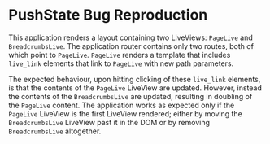 # PushState Bug Reproduction

This application renders a layout containing two LiveViews: `PageLive` and `BreadcrumbsLive`. The application router contains only
two routes, both of which point to `PageLive`. `PageLive` renders a template that includes `live_link` elements that link to
`PageLive` with new path parameters.

The expected behaviour, upon hitting clicking of these `live_link` elements, is that the contents of the `PageLive` LiveView are
updated. However, instead the contents of the `BreadcrumbsLive` are updated, resulting in doubling of the `PageLive` content. The
application works as expected only if the `PageLive` LiveView is the first LiveView rendered; either by moving the `BreadcrumbsLive`
LiveView past it in the DOM or by removing `BreadcrumbsLive` altogether.
